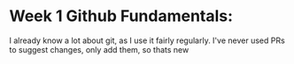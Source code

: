 # Week 1 Github Fundamentals:

I already know a lot about git, as I use it fairly regularly.  I've never used PRs to suggest changes, only add them, so thats new
